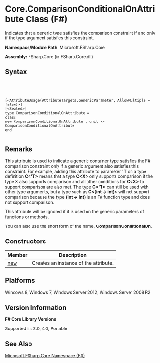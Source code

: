 # Core.ComparisonConditionalOnAttribute Class (F#)

Indicates that a generic type satisfies the comparison constraint if and only if the type argument satisfies this constraint.

**Namespace/Module Path:** Microsoft.FSharp.Core

**Assembly:** FSharp.Core (in FSharp.Core.dll)


## Syntax



```




[<AttributeUsage(AttributeTargets.GenericParameter, AllowMultiple = false)>]
[<Sealed>]
type ComparisonConditionalOnAttribute =
class
new ComparisonConditionalOnAttribute : unit -> ComparisonConditionalOnAttribute
end


```





## Remarks
This attribute is used to indicate a generic container type satisfies the F# comparison constraint only if a generic argument also satisfies this constraint. For example, adding this attribute to parameter **'T** on a type definition **C&lt;'T&gt;** means that a type **C&lt;X&gt;** only supports comparison if the type X also supports comparison and all other conditions for **C&lt;X&gt;** to support comparison are also met. The type **C&lt;'T&gt;** can still be used with other type arguments, but a type such as **C&lt;(int -&gt; int)&gt;** will not support comparison because the type **(int -&gt; int)** is an F# function type and does not support comparison.

This attribute will be ignored if it is used on the generic parameters of functions or methods.

You can also use the short form of the name, **ComparisonConditionalOn**.


## Constructors


|Member|Description|
|------|-----------|
|[new](http://msdn.microsoft.com/en-us/library/bba363a1-dce7-4f58-82a9-f5edb3043b87)|Creates an instance of the attribute.|

## Platforms
Windows 8, Windows 7, Windows Server 2012, Windows Server 2008 R2


## Version Information
**F# Core Library Versions**

Supported in: 2.0, 4.0, Portable




## See Also
[Microsoft.FSharp.Core Namespace &#40;F&#35;&#41;](Microsoft.FSharp.Core-Namespace-%5BFSharp%5D.md)

